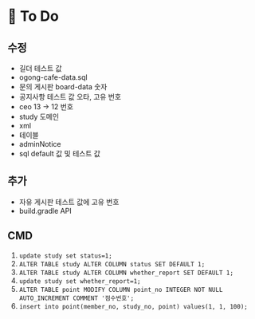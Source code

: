 # :balloon: To Do

## 수정

- 길더 테스트 값
- ogong-cafe-data.sql
- 문의 게시판 board-data 숫자
- 공지사항 테스트 값 오타, 고유 번호
- ceo 13 -> 12 번호
- study 도메인
- xml
- 테이블
- adminNotice
- sql default 값 및 테스트 값

## 추가

- 자유 게시판 테스트 값에 고유 번호
- build.gradle API

## CMD

1. `update study set status=1;`
2. `ALTER TABLE study ALTER COLUMN status SET DEFAULT 1;`
3. `ALTER TABLE study ALTER COLUMN whether_report SET DEFAULT 1;`
4. `update study set whether_report=1;`
5. `ALTER TABLE point MODIFY COLUMN point_no INTEGER NOT NULL AUTO_INCREMENT COMMENT '점수번호';`
6. `insert into point(member_no, study_no, point) values(1, 1, 100);`
